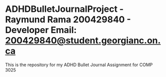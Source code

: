 # ADHDBulletJournalProject - Raymund Rama 200429840 - Developer Email: 200429840@student.georgianc.on.ca
This is the repository for my ADHD Bullet Journal Assignment for COMP 3025

